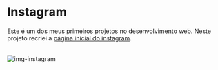 # Instagram

Este é um dos meus primeiros projetos no desenvolvimento web. Neste projeto recriei a <a href = "https://gabrielnicolim.github.io/Instagram/instagram-master">página inicial do instagram</a>. 

</br>![img-instagram](https://user-images.githubusercontent.com/69210720/103679480-a4ca2580-4f63-11eb-9202-b0adb2fe7923.png)